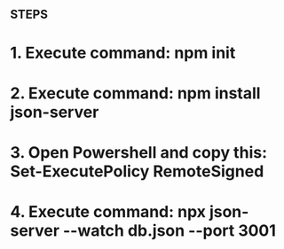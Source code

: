 ##  STEPS
# 1. Execute command: npm init
# 2. Execute command: npm install json-server
# 3. Open Powershell and copy this: Set-ExecutePolicy RemoteSigned
# 4. Execute command: npx json-server --watch db.json --port 3001